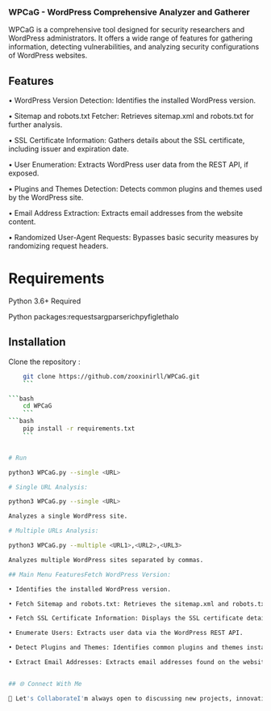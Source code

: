 ### WPCaG - WordPress Comprehensive Analyzer and Gatherer

WPCaG is a comprehensive tool designed for security researchers and WordPress administrators. It offers a wide range of features for gathering information, detecting vulnerabilities, and analyzing security configurations of WordPress websites.

## Features

• WordPress Version Detection: Identifies the installed WordPress version.

• Sitemap and robots.txt Fetcher: Retrieves sitemap.xml and robots.txt for further analysis.

• SSL Certificate Information: Gathers details about the SSL certificate, including issuer and expiration date.

• User Enumeration: Extracts WordPress user data from the REST API, if exposed.

• Plugins and Themes Detection: Detects common plugins and themes used by the WordPress site.

• Email Address Extraction: Extracts email addresses from the website content.

• Randomized User-Agent Requests: Bypasses basic security measures by randomizing request headers.

# Requirements

Python 3.6+ Required 

Python packages:requestsargparserichpyfiglethalo

## Installation

Clone the repository :

```bash
    git clone https://github.com/zooxinirll/WPCaG.git
    ```

```bash
    cd WPCaG
    ```
```bash
    pip install -r requirements.txt
    ```


# Run

python3 WPCaG.py --single <URL>

# Single URL Analysis:

python3 WPCaG.py --single <URL> 

Analyzes a single WordPress site.

# Multiple URLs Analysis:

python3 WPCaG.py --multiple <URL1>,<URL2>,<URL3> 

Analyzes multiple WordPress sites separated by commas.

## Main Menu FeaturesFetch WordPress Version: 

• Identifies the installed WordPress version.

• Fetch Sitemap and robots.txt: Retrieves the sitemap.xml and robots.txt files for analysis.

• Fetch SSL Certificate Information: Displays the SSL certificate details.

• Enumerate Users: Extracts user data via the WordPress REST API.

• Detect Plugins and Themes: Identifies common plugins and themes installed on the WordPress site.

• Extract Email Addresses: Extracts email addresses found on the website.Exit: Exits the tool.


## 🌐 Connect With Me

🧠 Let's CollaborateI'm always open to discussing new projects, innovative ideas, and collaboration opportunities. Feel free to reach out via my social platforms!
